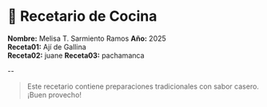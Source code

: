 # 📒 Recetario de Cocina

**Nombre:** Melisa T. Sarmiento Ramos 
**Año:** 2025  
**Receta01:** Ají de Gallina  
**Receta02:** juane
**Receta03:** pachamanca

--

> Este recetario contiene preparaciones tradicionales con sabor casero.  
> ¡Buen provecho!

